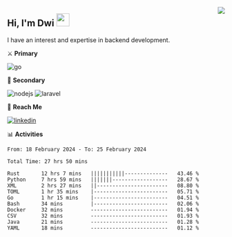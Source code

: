 [<img src="https://komarev.com/ghpvc/?username=masred&color=green&style=flat-square&label=Profile+Views" align="right">](github.com/masred)

## Hi, I'm Dwi <img src="https://raw.githubusercontent.com/MartinHeinz/MartinHeinz/master/wave.gif" width="30px">

I have an interest and expertise in backend development.

⚔️ **Primary**

![go](https://img.shields.io/badge/---?logo=go&label=Golang&style=social)

🔪 **Secondary**

![nodejs](https://img.shields.io/badge/---?logo=node.js&label=Node.js&style=social&logoColor=green)
![laravel](https://img.shields.io/badge/---?logo=laravel&label=Laravel&style=social)

🔗 **Reach Me**

[![linkedin](https://img.shields.io/badge/---?logo=linkedin&label=LinkedIn&style=social)](https://linkedin.com/in/dwifitriyanto)

📊 **Activities**

<!--START_SECTION:waka-->

```all_time
From: 18 February 2024 - To: 25 February 2024

Total Time: 27 hrs 50 mins

Rust       12 hrs 7 mins   |||||||||||--------------   43.46 %
Python     7 hrs 59 mins   |||||||------------------   28.67 %
XML        2 hrs 27 mins   ||-----------------------   08.80 %
TOML       1 hr 35 mins    |------------------------   05.71 %
Go         1 hr 15 mins    |------------------------   04.51 %
Bash       34 mins         |------------------------   02.06 %
Docker     32 mins         -------------------------   01.94 %
CSV        32 mins         -------------------------   01.93 %
Java       21 mins         -------------------------   01.28 %
YAML       18 mins         -------------------------   01.12 %
```

<!--END_SECTION:waka-->

